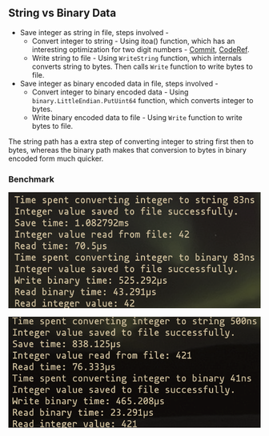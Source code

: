 ## String vs Binary Data

- Save integer as string in file, steps involved -
  - Convert integer to string - Using itoa() function, which has an interesting optimization for two digit numbers - [Commit](https://cs.opensource.google/go/go/+/bc8b9b23ca3f33e738d85c4734bd35dfe63e9ac4), [CodeRef](https://cs.opensource.google/go/go/+/master:src/strconv/itoa.go;l=68-78;drc=20130cc36a17ba131b80cc8674f1ef8d002e9dbe?q=strconv&ss=go%2Fgo). 
  - Write string to file - Using `WriteString` function, which internals converts string to bytes. Then calls `Write` function to write bytes to file.
- Save integer as binary encoded data in file, steps involved -
  - Convert integer to binary encoded data - Using `binary.LittleEndian.PutUint64` function, which converts integer to bytes.
  - Write binary encoded data to file - Using `Write` function to write bytes to file.

The string path has a extra step of converting integer to string first then to bytes, whereas the binary path makes that conversion to bytes in binary encoded form much quicker.

### Benchmark

![String/binary "42"](./string-time.png)


![String/binary "421"](./string-slow.png)

